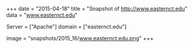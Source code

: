 
+++
date = "2015-04-18"
title = "Snapshot of http://www.easternct.edu"
data = "www.easternct.edu"

Server = ["Apache"]
domain = ["easternct.edu"]

  image = "snapshots/2015_16/www.easternct.edu.png"
+++
#
